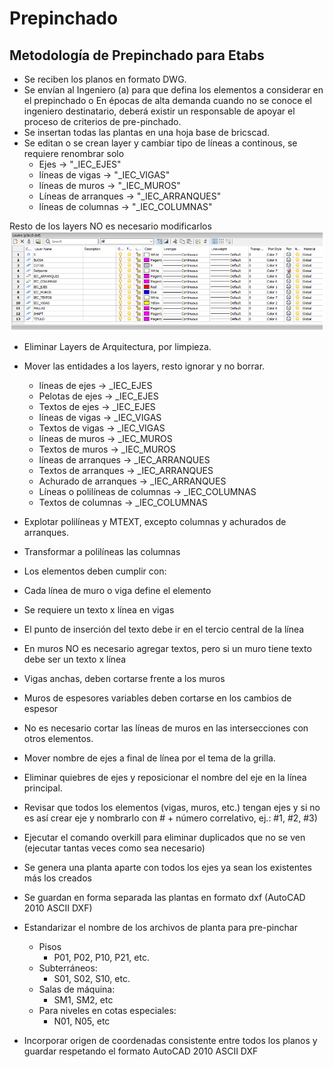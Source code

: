 # Prepinchado

## Metodología de Prepinchado para Etabs

- Se reciben los planos en formato DWG.
- Se envían al Ingeniero (a) para que defina los elementos a considerar en el prepinchado
o En épocas de alta demanda cuando no se conoce el ingeniero destinatario, deberá existir un responsable de apoyar el proceso de criterios de pre-pinchado.
- Se insertan todas las plantas en una hoja base de bricscad.
- Se editan o se crean layer y cambiar tipo de líneas a continous, se requiere renombrar solo
  - Ejes →   "_IEC_EJES"
  - líneas de vigas →  "_IEC_VIGAS"
  - líneas de muros → "_IEC_MUROS"
  - Líneas de arranques → "_IEC_ARRANQUES"
  - líneas de columnas → "_IEC_COLUMNAS"

Resto de los layers NO es necesario modificarlos
![dxftoedb](../images/dxftoedb/prepinchado_01.png)

- Eliminar Layers de Arquitectura, por limpieza.
- Mover las entidades a los layers, resto ignorar y no borrar.
  - líneas de ejes                  → _IEC_EJES
  - Pelotas de ejes                 → _IEC_EJES
  - Textos de ejes                  → _IEC_EJES
  - líneas de vigas                 → _IEC_VIGAS
  - Textos de vigas                 → _IEC_VIGAS
  - líneas de muros                 → _IEC_MUROS
  - Textos de muros                 → _IEC_MUROS
  - líneas de arranques             → _IEC_ARRANQUES
  - Textos de arranques             → _IEC_ARRANQUES
  - Achurado de arranques           → _IEC_ARRANQUES
  - Líneas o polilíneas de columnas → _IEC_COLUMNAS
  - Textos de columnas              → _IEC_COLUMNAS

- Explotar polilíneas y MTEXT, excepto columnas y achurados de arranques.
- Transformar a polilíneas las columnas
- Los elementos deben cumplir con:
- Cada línea de muro o viga define el elemento
- Se requiere un texto x línea en vigas
- El punto de inserción del texto debe ir en el tercio central de la línea
- En muros NO es necesario agregar textos, pero si un muro tiene texto debe ser un texto x línea
- Vigas anchas, deben cortarse frente a los muros
- Muros de espesores variables deben cortarse en los cambios de espesor
- No es necesario cortar las líneas de muros en las intersecciones con otros elementos.
- Mover nombre de ejes a final de línea por el tema de la grilla.
- Eliminar quiebres de ejes y reposicionar el nombre del eje en la línea principal.
- Revisar que todos los elementos (vigas, muros, etc.) tengan ejes y si no es así crear eje y nombrarlo con # + número correlativo, ej.: #1, #2, #3)
- Ejecutar el comando overkill para eliminar duplicados que no se ven (ejecutar tantas veces como sea necesario)
- Se genera una planta aparte con todos los ejes ya sean los existentes más los creados
- Se guardan en forma separada las plantas en formato dxf (AutoCAD 2010 ASCII DXF)
- Estandarizar el nombre de los archivos de planta para pre-pinchar
  - Pisos
    - P01, P02, P10, P21, etc.
  - Subterráneos:
    - S01, S02, S10, etc.
  - Salas de máquina:
    - SM1, SM2, etc
  - Para niveles en cotas especiales:
    - N01, N05, etc

- Incorporar origen de coordenadas consistente entre todos los planos y guardar respetando el formato AutoCAD 2010 ASCII DXF

